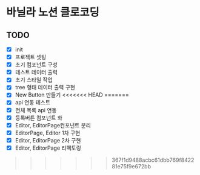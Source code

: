 # 바닐라 노션 클로코딩

## TODO

- [x] init
- [x] 프로젝트 셋팅
- [x] 초기 컴포넌트 구성
- [x] 테스트 데이터 출력
- [x] 초기 스타일 작업
- [x] tree 형태 데이터 출력 구현
- [x] New Button 만들기
<<<<<<< HEAD
=======
- [x] api 연동 테스트
- [x] 전체 목록 api 연동
- [x] 등록버튼 컴포넌트 화
- [x] Editor, EditorPage컨포넌트 분리
- [x] EditorPage, Editor 1차 구현
- [x] Editor, EditorPage 2차 구현
- [x] Editor, EditorPage 리펙토링
>>>>>>> 367f1d9488acbc61dbb769f842281e75f9e672bb
